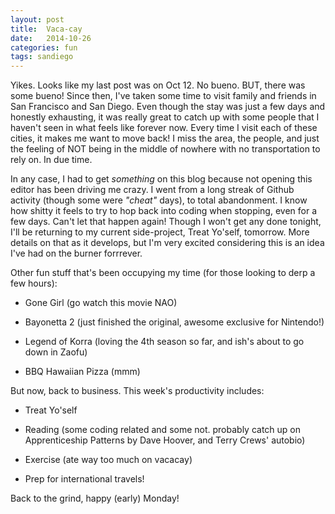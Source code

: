 ```yaml
---
layout: post
title:  Vaca-cay
date:   2014-10-26
categories: fun
tags: sandiego
---
```


Yikes. Looks like my last post was on Oct 12. No bueno. BUT, there was some bueno! Since then, I've taken some time to visit family and friends in San Francisco and San Diego. Even though the stay was just a few days and honestly exhausting, it was really great to catch up with some people that I haven't seen in what feels like forever now. Every time I visit each of these cities, it makes me want to move back! I miss the area, the people, and just the feeling of NOT being in the middle of nowhere with no transportation to rely on. In due time.

In any case, I had to get *something* on this blog because not opening this editor has been driving me crazy. I went from a long streak of Github activity (though some were *"cheat"* days), to total abandonment. I know how shitty it feels to try to hop back into coding when stopping, even for a few days. Can't let that happen again! Though I won't get any done tonight, I'll be returning to my current side-project, Treat Yo'self, tomorrow. More details on that as it develops, but I'm very excited considering this is an idea I've had on the burner forrrever.

Other fun stuff that's been occupying my time (for those looking to derp a few hours):

* Gone Girl (go watch this movie NAO)

* Bayonetta 2 (just finished the original, awesome exclusive for Nintendo!)

* Legend of Korra (loving the 4th season so far, and ish's about to go down in Zaofu)

* BBQ Hawaiian Pizza (mmm)

But now, back to business. This week's productivity includes:

* Treat Yo'self

* Reading (some coding related and some not. probably catch up on Apprenticeship Patterns by Dave Hoover, and Terry Crews' autobio)

* Exercise (ate way too much on vacacay)

* Prep for international travels!

Back to the grind, happy (early) Monday!